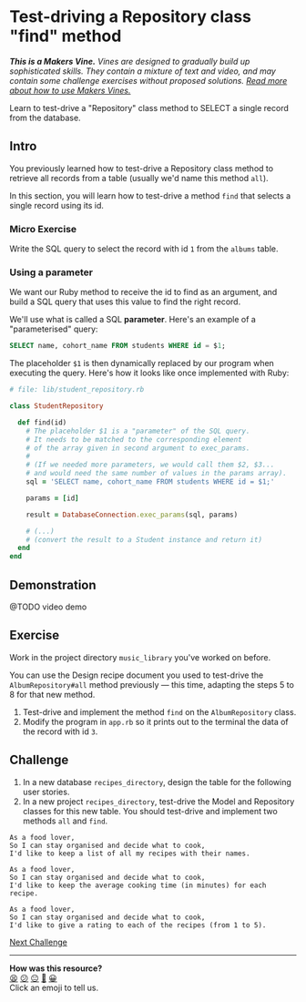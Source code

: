 # Test-driving a Repository class "find" method

_**This is a Makers Vine.** Vines are designed to gradually build up sophisticated skills. They contain a mixture of text and video, and may contain some challenge exercises without proposed solutions. [Read more about how to use Makers
Vines.](https://github.com/makersacademy/course/blob/main/labels/vines.md)_

Learn to test-drive a "Repository" class method to SELECT a single record from the database.

## Intro

You previously learned how to test-drive a Repository class method to retrieve all records from a table (usually we'd name this method `all`). 

In this section, you will learn how to test-drive a method `find` that selects a single record using its id.

### Micro Exercise

Write the SQL query to select the record with id `1` from the `albums` table.

### Using a parameter

We want our Ruby method to receive the id to find as an argument, and build a SQL query that uses this value to find the right record.

We'll use what is called a SQL **parameter**. Here's an example of a "parameterised" query:

```sql
SELECT name, cohort_name FROM students WHERE id = $1;
```

The placeholder `$1` is then dynamically replaced by our program when executing the query. Here's how it looks like once implemented with Ruby:

```ruby
# file: lib/student_repository.rb

class StudentRepository

  def find(id)
    # The placeholder $1 is a "parameter" of the SQL query.
    # It needs to be matched to the corresponding element 
    # of the array given in second argument to exec_params.
    #
    # (If we needed more parameters, we would call them $2, $3...
    # and would need the same number of values in the params array).
    sql = 'SELECT name, cohort_name FROM students WHERE id = $1;'

    params = [id]

    result = DatabaseConnection.exec_params(sql, params)

    # (...)
    # (convert the result to a Student instance and return it)
  end
end
```

## Demonstration

@TODO video demo

## Exercise

Work in the project directory `music_library` you've worked on before.

You can use the Design recipe document you used to test-drive the `AlbumRepository#all` method previously — this time, adapting the steps 5 to 8 for that new method. 

1. Test-drive and implement the method `find` on the `AlbumRepository` class. 
2. Modify the program in `app.rb` so it prints out to the terminal the data of the record with id `3`.

## Challenge

1. In a new database `recipes_directory`, design the table for the following user stories.
2. In a new project `recipes_directory`, test-drive the Model and Repository classes for this new table. You should test-drive and implement two methods `all` and `find`.

```
As a food lover,
So I can stay organised and decide what to cook,
I'd like to keep a list of all my recipes with their names.

As a food lover,
So I can stay organised and decide what to cook,
I'd like to keep the average cooking time (in minutes) for each recipe.

As a food lover,
So I can stay organised and decide what to cook,
I'd like to give a rating to each of the recipes (from 1 to 5).
```

[Next Challenge](05_designing_schema_two_tables.md)

<!-- BEGIN GENERATED SECTION DO NOT EDIT -->

---

**How was this resource?**  
[😫](https://airtable.com/shrUJ3t7KLMqVRFKR?prefill_Repository=makersacademy/databases&prefill_File=challenges/04_design_and_test_driving_repository_class.md&prefill_Sentiment=😫) [😕](https://airtable.com/shrUJ3t7KLMqVRFKR?prefill_Repository=makersacademy/databases&prefill_File=challenges/04_design_and_test_driving_repository_class.md&prefill_Sentiment=😕) [😐](https://airtable.com/shrUJ3t7KLMqVRFKR?prefill_Repository=makersacademy/databases&prefill_File=challenges/04_design_and_test_driving_repository_class.md&prefill_Sentiment=😐) [🙂](https://airtable.com/shrUJ3t7KLMqVRFKR?prefill_Repository=makersacademy/databases&prefill_File=challenges/04_design_and_test_driving_repository_class.md&prefill_Sentiment=🙂) [😀](https://airtable.com/shrUJ3t7KLMqVRFKR?prefill_Repository=makersacademy/databases&prefill_File=challenges/04_design_and_test_driving_repository_class.md&prefill_Sentiment=😀)  
Click an emoji to tell us.

<!-- END GENERATED SECTION DO NOT EDIT -->
